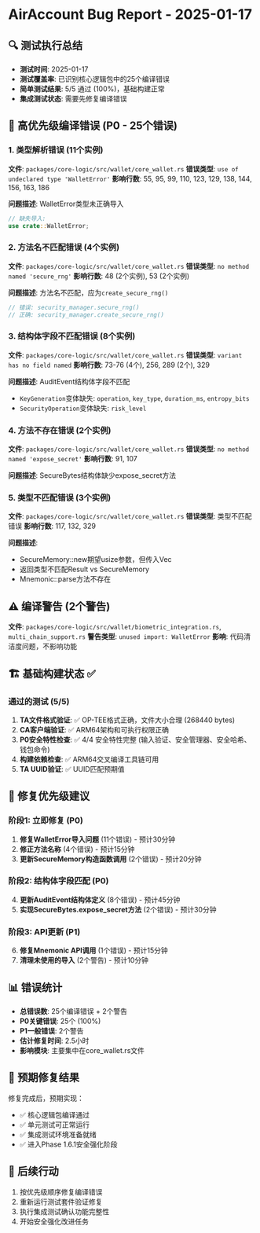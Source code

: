 # AirAccount Bug Report - 2025-01-17

## 🔍 测试执行总结
- **测试时间**: 2025-01-17
- **测试覆盖率**: 已识别核心逻辑包中的25个编译错误
- **简单测试结果**: 5/5 通过 (100%)，基础构建正常
- **集成测试状态**: 需要先修复编译错误

## 🚨 高优先级编译错误 (P0 - 25个错误)

### 1. 类型解析错误 (11个实例)
**文件**: `packages/core-logic/src/wallet/core_wallet.rs`
**错误类型**: `use of undeclared type 'WalletError'`
**影响行数**: 55, 95, 99, 110, 123, 129, 138, 144, 156, 163, 186

**问题描述**: WalletError类型未正确导入
```rust
// 缺失导入:
use crate::WalletError;
```

### 2. 方法名不匹配错误 (4个实例)
**文件**: `packages/core-logic/src/wallet/core_wallet.rs`
**错误类型**: `no method named 'secure_rng'`
**影响行数**: 48 (2个实例), 53 (2个实例)

**问题描述**: 方法名不匹配，应为`create_secure_rng()`
```rust
// 错误: security_manager.secure_rng()
// 正确: security_manager.create_secure_rng()
```

### 3. 结构体字段不匹配错误 (8个实例)
**文件**: `packages/core-logic/src/wallet/core_wallet.rs`
**错误类型**: `variant has no field named`
**影响行数**: 73-76 (4个), 256, 289 (2个), 329

**问题描述**: AuditEvent结构体字段不匹配
- `KeyGeneration`变体缺失: `operation`, `key_type`, `duration_ms`, `entropy_bits`
- `SecurityOperation`变体缺失: `risk_level`

### 4. 方法不存在错误 (2个实例)
**文件**: `packages/core-logic/src/wallet/core_wallet.rs`
**错误类型**: `no method named 'expose_secret'`
**影响行数**: 91, 107

**问题描述**: SecureBytes结构体缺少expose_secret方法

### 5. 类型不匹配错误 (3个实例)
**文件**: `packages/core-logic/src/wallet/core_wallet.rs`
**错误类型**: 类型不匹配错误
**影响行数**: 117, 132, 329

**问题描述**: 
- SecureMemory::new期望usize参数，但传入Vec<u8>
- 返回类型不匹配Result<SecureMemory> vs SecureMemory
- Mnemonic::parse方法不存在

## ⚠️ 编译警告 (2个警告)
**文件**: `packages/core-logic/src/wallet/biometric_integration.rs`, `multi_chain_support.rs`
**警告类型**: `unused import: WalletError`
**影响**: 代码清洁度问题，不影响功能

## 🏗️ 基础构建状态 ✅

### 通过的测试 (5/5)
1. **TA文件格式验证**: ✅ OP-TEE格式正确，文件大小合理 (268440 bytes)
2. **CA客户端验证**: ✅ ARM64架构和可执行权限正确
3. **P0安全特性检查**: ✅ 4/4 安全特性完整 (输入验证、安全管理器、安全哈希、钱包命令)
4. **构建依赖检查**: ✅ ARM64交叉编译工具链可用
5. **TA UUID验证**: ✅ UUID匹配预期值

## 🔧 修复优先级建议

### 阶段1: 立即修复 (P0)
1. **修复WalletError导入问题** (11个错误) - 预计30分钟
2. **修正方法名称** (4个错误) - 预计15分钟
3. **更新SecureMemory构造函数调用** (2个错误) - 预计20分钟

### 阶段2: 结构体字段匹配 (P0)
4. **更新AuditEvent结构体定义** (8个错误) - 预计45分钟
5. **实现SecureBytes.expose_secret方法** (2个错误) - 预计30分钟

### 阶段3: API更新 (P1)
6. **修复Mnemonic API调用** (1个错误) - 预计15分钟
7. **清理未使用的导入** (2个警告) - 预计10分钟

## 📊 错误统计
- **总错误数**: 25个编译错误 + 2个警告
- **P0关键错误**: 25个 (100%)
- **P1一般错误**: 2个警告
- **估计修复时间**: 2.5小时
- **影响模块**: 主要集中在core_wallet.rs文件

## 🎯 预期修复结果
修复完成后，预期实现：
- ✅ 核心逻辑包编译通过
- ✅ 单元测试可正常运行
- ✅ 集成测试环境准备就绪
- ✅ 进入Phase 1.6.1安全强化阶段

## 📝 后续行动
1. 按优先级顺序修复编译错误
2. 重新运行测试套件验证修复
3. 执行集成测试确认功能完整性
4. 开始安全强化改进任务